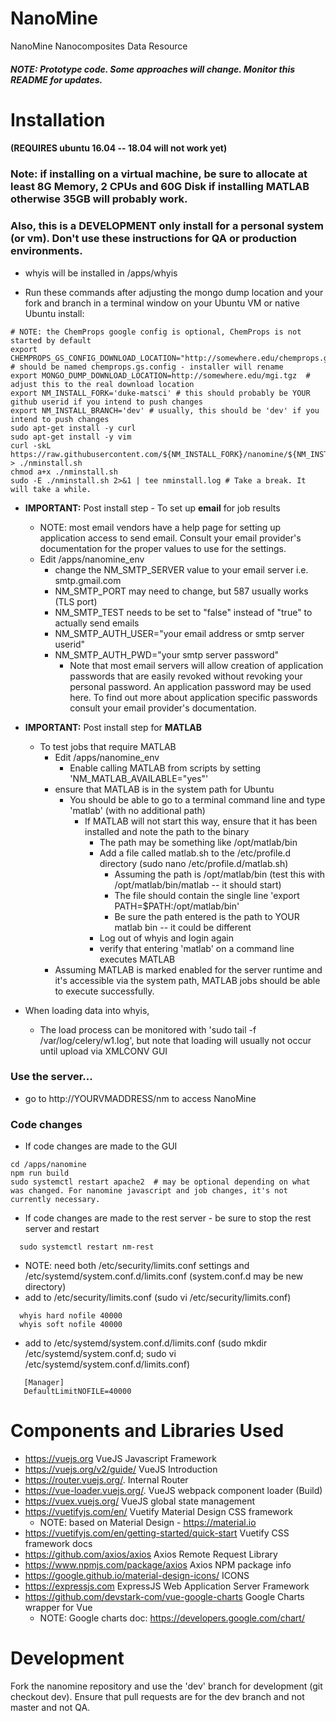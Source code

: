 # NanoMine
NanoMine Nanocomposites Data Resource

##### NOTE: Prototype code. Some approaches will change. Monitor this README for updates.

# Installation 
#### (REQUIRES ubuntu 16.04 -- 18.04 will not work yet)
### Note: if installing on a virtual machine, be sure to allocate at least 8G Memory, 2 CPUs and 60G Disk if installing MATLAB otherwise 35GB will probably work.
### Also, this is a DEVELOPMENT only install for a personal system (or vm). Don't use these instructions for QA or production environments.

- whyis will be installed in /apps/whyis

- Run these commands after adjusting the mongo dump location and your fork and branch in a terminal window on your Ubuntu VM or native Ubuntu install:
```
# NOTE: the ChemProps google config is optional, ChemProps is not started by default
export CHEMPROPS_GS_CONFIG_DOWNLOAD_LOCATION="http://somewhere.edu/chemprops.gs.config" # should be named chemprops.gs.config - installer will rename
export MONGO_DUMP_DOWNLOAD_LOCATION=http://somewhere.edu/mgi.tgz  # adjust this to the real download location
export NM_INSTALL_FORK='duke-matsci' # this should probably be YOUR github userid if you intend to push changes
export NM_INSTALL_BRANCH='dev' # usually, this should be 'dev' if you intend to push changes
sudo apt-get install -y curl
sudo apt-get install -y vim 
curl -skL https://raw.githubusercontent.com/${NM_INSTALL_FORK}/nanomine/${NM_INSTALL_BRANCH}/install/install.sh > ./nminstall.sh
chmod a+x ./nminstall.sh
sudo -E ./nminstall.sh 2>&1 | tee nminstall.log # Take a break. It will take a while.
```

-  <strong>IMPORTANT:</strong> Post install step - To set up <strong>email</strong> for job results
   - NOTE: most email vendors have a help page for setting up application access to send email. Consult your email provider's documentation for the proper values to use for the settings.
   - Edit /apps/nanomine_env
     - change the NM_SMTP_SERVER value to your email server i.e. smtp.gmail.com
     - NM_SMTP_PORT may need to change, but 587 usually works (TLS port)
     - NM_SMTP_TEST needs to be set to "false" instead of "true" to actually send emails
     - NM_SMTP_AUTH_USER="your email address or smtp server userid" 
     - NM_SMTP_AUTH_PWD="your smtp server password"
       - Note that most email servers will allow creation of application passwords that are easily revoked without revoking your personal password. An application password may be used here. To find out more about application specific passwords consult your email provider's documentation.  

-  <strong>IMPORTANT:</strong> Post install step for <strong>MATLAB</strong>
   - To test jobs that require MATLAB
     - Edit /apps/nanomine_env
       - Enable calling MATLAB from scripts by setting 'NM_MATLAB_AVAILABLE="yes"'
     - ensure that MATLAB is in the system path for Ubuntu
       - You should be able to go to a terminal command line and type 'matlab' (with no additional path)
         - If MATLAB will not start this way, ensure that it has been installed and note the path to the binary
           - The path may be something like /opt/matlab/bin
           - Add a file called matlab.sh to the /etc/profile.d directory (sudo nano /etc/profile.d/matlab.sh)
             - Assuming the path is /opt/matlab/bin (test this with /opt/matlab/bin/matlab -- it should start)
             - The file should contain the single line 'export PATH=$PATH:/opt/matlab/bin'
             - Be sure the path entered is the path to YOUR matlab bin -- it could be different 
           - Log out of whyis and login again
           - verify that entering 'matlab' on a command line executes MATLAB 
     - Assuming MATLAB is marked enabled for the server runtime and it's accessible via the system path, MATLAB jobs should be able to execute successfully.            
         
  
- When loading data into whyis, 
  - The load process can be monitored with 'sudo tail -f /var/log/celery/w1.log', but note that loading will usually not occur until upload via XMLCONV GUI
  
### Use the server...  
- go to http://YOURVMADDRESS/nm to access NanoMine

### Code changes
- If code changes are made to the GUI
```
cd /apps/nanomine
npm run build
sudo systemctl restart apache2  # may be optional depending on what was changed. For nanomine javascript and job changes, it's not currently necessary.
```
- If code changes are made to the rest server - be sure to stop the rest server and restart
```
  sudo systemctl restart nm-rest
```
<!--  
  ### NOTE OPTIONAL!
  ###  Neo4j is optional -- most devs should probably not install
  cd /apps
  mkdir neo4j
  cd neo4j 
  curl -o /tmp/neo4j.tgz $NM_NEO4J_IMAGE
  tar zxf /tmp/neo4j.tgz
  
  ### start neo4j with this command
  /apps/neo4j/bin/neo4j start 
  - the neo4j browser will be available at http://localhost:7474 -- NOTE: ONLY available to browser running on VM directly
-->  
  - NOTE: need both /etc/security/limits.conf settings and /etc/systemd/system.conf.d/limits.conf (system.conf.d may be new directory)
  - add to /etc/security/limits.conf (sudo vi /etc/security/limits.conf)
  ```
    whyis hard nofile 40000
    whyis soft nofile 40000
  ```  
  - add to /etc/systemd/system.conf.d/limits.conf (sudo mkdir /etc/systemd/system.conf.d; sudo vi /etc/systemd/system.conf.d/limits.conf)
  ``` 
     [Manager]
     DefaultLimitNOFILE=40000
  ```   
<!--  
  sudo cp /apps/nanomine/install/nm-neo4j.service /etc/systemd/system
  sudo systemctl daemon-reload
  sudo systemctl start nm-neo4j  # can also restart or stop as necessary
  sudo systemctl enable nm-neo4j # ensure that neo4j runs after reboot
  ## NOTE -- END of Neo4j install
-->  

# Components and Libraries Used
- https://vuejs.org VueJS Javascript Framework
- https://vuejs.org/v2/guide/ VueJS Introduction
- https://router.vuejs.org/. Internal Router
- https://vue-loader.vuejs.org/. VueJS webpack component loader (Build)
- https://vuex.vuejs.org/ VueJS global state management
- https://vuetifyjs.com/en/ Vuetify Material Design CSS framework
  - NOTE: based on Material Design - https://material.io 
- https://vuetifyjs.com/en/getting-started/quick-start Vuetify CSS framework docs
- https://github.com/axios/axios Axios Remote Request Library
- https://www.npmjs.com/package/axios Axios NPM package info
- https://google.github.io/material-design-icons/ ICONS 
- https://expressjs.com ExpressJS Web Application Server Framework
- https://github.com/devstark-com/vue-google-charts Google Charts wrapper for Vue
  - NOTE: Google charts doc: https://developers.google.com/chart/


# Development
Fork the nanomine repository and use the 'dev' branch for 
development (git checkout dev). Ensure 
that pull requests are for the dev branch and not master and not QA.


